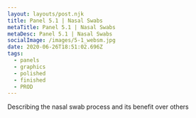 ```yaml
---
layout: layouts/post.njk
title: Panel 5.1 | Nasal Swabs
metaTitle: Panel 5.1 | Nasal Swabs
metaDesc: Panel 5.1 | Nasal Swabs
socialImage: /images/5-1_websm.jpg
date: 2020-06-26T18:51:02.696Z
tags:
  - panels
  - graphics
  - polished
  - finished
  - PROD
---
```

Describing the nasal swab process and its benefit over others

